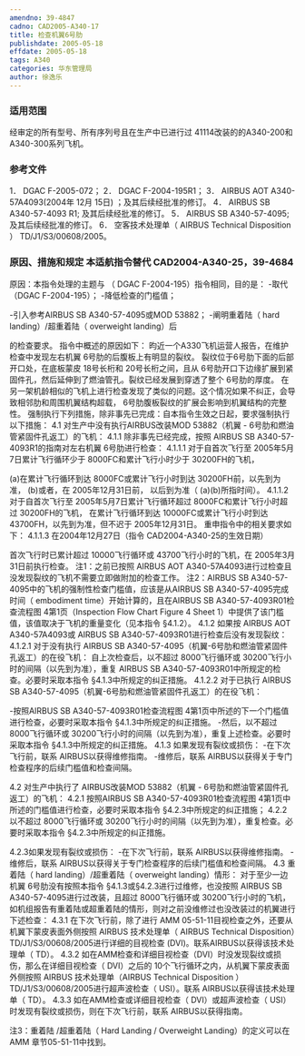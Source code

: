 ```yaml
---
amendno: 39-4847
cadno: CAD2005-A340-17
title: 检查机翼6号肋
publishdate: 2005-05-18
effdate: 2005-05-18
tags: A340
categories: 华东管理局
author: 徐逸乐
---
```


### 适用范围 
经审定的所有型号、所有序列号且在生产中已进行过 41114改装的的A340-200和A340-300系列飞机。

<!--more-->
### 参考文件
1． DGAC F-2005-072； 
2． DGAC F-2004-195R1； 
3． AIRBUS AOT A340-57A4093(2004年 12月 15日) ；及其后续经批准的修订。 
4． AIRBUS SB A340-57-4093 R1; 及其后续经批准的修订。 
5． AIRBUS SB A340-57-4095;及其后续经批准的修订。 
6．
空客技术处理单（ AIRBUS Technical Disposition ） TD/J1/S3/00608/2005。

### 原因、措施和规定 本适航指令替代 CAD2004-A340-25，39-4684

原因：本指令处理的主题与 （ DGAC F-2004-195）指令相同，目的是： 
-取代（DGAC F-2004-195）； 
-降低检查的门槛值；
  
-引入参考AIRBUS SB A340-57-4095或MOD 53882； 
-阐明重着陆（ hard landing）/超重着陆（ overweight landing）后

的检查要求。 
指令中概述的原因如下： 
昀近一个A330飞机运营人报告，在维护检查中发现左右机翼 6号肋的后腹板上有明显的裂纹。 
裂纹位于6号肋下面的后部开口处，在底板蒙皮 18号长桁和 20号长桁之间，且从 6号肋开口下边缘扩展到紧固件孔，然后延伸到了燃油管孔。裂纹已经发展到穿透了整个 6号肋的厚度。 
在另一架机龄相似的飞机上进行检查发现了类似的问题。这个情况如果不纠正，会导致相邻肋和周围机翼结构超载， 6号肋腹板裂纹的扩展会影响到机翼结构的完整性。 
强制执行下列措施，除非事先已完成：自本指令生效之日起，要求强制执行以下措施： 
4.1 
对生产中没有执行AIRBUS改装MOD 53882（机翼 - 6号肋和燃油管紧固件孔返工）的飞机： 
4.1.1 
除非事先已经完成，按照 AIRBUS SB A340-57-4093R1的指南对左右机翼 6号肋进行检查： 
4.1.1.1 
对于自首次飞行至 2005年5月7日累计飞行循环少于 8000FC和累计飞行小时少于 30200FH的飞机， 

(a)在累计飞行循环到达 8000FC或累计飞行小时到达 30200FH前，以先到为准， 
(b)或者，在 2005年12月31日前， 以后到为准（ (a)(b)所指时间）。 
4.1.1.2 对于自首次飞行至 2005年5月7日累计飞行循环超过 8000FC和累计飞行小时超过 30200FH的飞机， 
在累计飞行循环到达 10000FC或累计飞行小时到达 43700FH，以先到为准，但不迟于 2005年12月31日。 
重申指令中的相关要求如下： 
4.1.1.3 在2004年12月27日（指令 CAD2004-A340-25的生效日期）
  
首次飞行时已累计超过 10000飞行循环或 43700飞行小时的飞机，在 2005年3月31日前执行检查。 
注1：之前已按照 AIRBUS AOT A340-57A4093进行过检查且没发现裂纹的飞机不需要立即做附加的检查工作。 
注2：AIRBUS SB A340-57-4095中的飞机的强制性检查门槛值，应该是从AIRBUS SB A340-57-4095完成时间（ embodiment time）开始计算的，且在AIRBUS SB A340-57-4093R01检查流程图 4第1页（Inspection Flow Chart Figure 4 Sheet 1）中提供了该门槛值，该值取决于飞机的重量变化（见本指令 §4.1.2）。 
4.1.2 
如果按 AIRBUS AOT A340-57A4093或 AIRBUS SB A340-57-4093R01进行检查后没有发现裂纹： 
4.1.2.1 
对于没有执行 AIRBUS SB A340-57-4095（机翼-6号肋和燃油管紧固件孔返工）的在役飞机： 
自上次检查后，以不超过 8000飞行循环或 30200飞行小时的间隔（以先到为准），重复 AIRBUS SB A340-57-4093R01中所规定的检查。必要时采取本指令 §4.1.3中所规定的纠正措施。 
4.1.2.2 
对于已执行 AIRBUS SB A340-57-4095（机翼-6号肋和燃油管紧固件孔返工）的在役飞机： 

-按照AIRBUS SB A340-57-4093R01检查流程图 4第1页中所述的下一个门槛值进行检查，必要时采取本指令 §4.1.3中所规定的纠正措施。 
-然后，以不超过 8000飞行循环或 30200飞行小时的间隔（以先到为准），重复上述检查。必要时采取本指令 §4.1.3中所规定的纠正措施。 
4.1.3 如果发现有裂纹或损伤： 
-在下次飞行前，联系 AIRBUS以获得维修指南。 
-维修后，联系 AIRBUS以获得关于专门检查程序的后续门槛值和检查间隔。 

4.2 
对生产中执行了 AIRBUS改装MOD 53882（机翼 - 6号肋和燃油管紧固件孔返工）的飞机： 
4.2.1 
按照AIRBUS SB A340-57-4093R01检查流程图 4第1页中所述的门槛值进行检查，必要时采取本指令 §4.2.3中所规定的纠正措施； 
4.2.2 
以不超过 8000飞行循环或 30200飞行小时的间隔（以先到为准），重复检查。必要时采取本指令 §4.2.3中所规定的纠正措施。 

  
4.2.3如果发现有裂纹或损伤： 
-在下次飞行前，联系 AIRBUS以获得维修指南。 
-维修后，联系 AIRBUS以获得关于专门检查程序的后续门槛值和检查间隔。 
4.3 
重着陆（ hard landing）/超重着陆（ overweight landing）情形：
对于至少一边机翼 6号肋没有按照本指令 §4.1.3或§4.2.3进行过维修，也没按照 AIRBUS SB A340-57-4095进行过改装，且超过 8000飞行循环或 30200飞行小时的飞机，如机组报告有重着陆或超重着陆的情形，则对之前没维修过也没改装过的机翼进行下述检查： 
4.3.1 
在下次飞行前，除了进行 AMM 05-51-11目视检查之外，还要从机翼下蒙皮表面外侧按照 AIRBUS 技术处理单（ AIRBUS Technical Disposition）TD/J1/S3/00608/2005进行详细的目视检查 (DVI)。联系AIRBUS以获得该技术处理单（ TD）。 
4.3.2 
如在AMM检查和详细目视检查（DVI）时没发现裂纹或损伤，那么在详细目视检查（ DVI）之后的 10个飞行循环之内，从机翼下蒙皮表面外侧按照 AIRBUS 技术处理单（AIRBUS Technical Disposition ） TD/J1/S3/00608/2005进行超声波检查（ USI）。联系 AIRBUS以获得该技术处理单（ TD）。 
4.3.3 
如在AMM检查或详细目视检查（ DVI）或超声波检查（ USI）时发现有裂纹或损伤，则在下次飞行前，联系 AIRBUS以获得指南。 

注3：重着陆 /超重着陆（ Hard Landing / Overweight Landing）的定义可以在AMM 章节05-51-11中找到。
